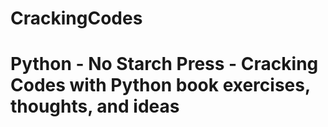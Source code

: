 # CrackingCodes
# Python - No Starch Press - Cracking Codes with Python book exercises, thoughts, and ideas
